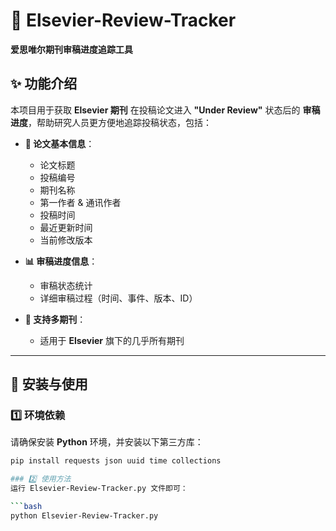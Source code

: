 # 📖 Elsevier-Review-Tracker  
**爱思唯尔期刊审稿进度追踪工具**  

## ✨ 功能介绍  
本项目用于获取 **Elsevier 期刊** 在投稿论文进入 **"Under Review"** 状态后的 **审稿进度**，帮助研究人员更方便地追踪投稿状态，包括：

- **📄 论文基本信息**：
  - 论文标题  
  - 投稿编号  
  - 期刊名称  
  - 第一作者 & 通讯作者  
  - 投稿时间  
  - 最近更新时间  
  - 当前修改版本  

- **📊 审稿进度信息**：
  - 审稿状态统计  
  - 详细审稿过程（时间、事件、版本、ID）  

- **📰 支持多期刊**：
  - 适用于 **Elsevier** 旗下的几乎所有期刊  

---

## 🔧 安装与使用  

### 1️⃣ 环境依赖  
请确保安装 **Python** 环境，并安装以下第三方库：  

```bash
pip install requests json uuid time collections

### 2️⃣ 使用方法  
运行 Elsevier-Review-Tracker.py 文件即可：  

```bash
python Elsevier-Review-Tracker.py
